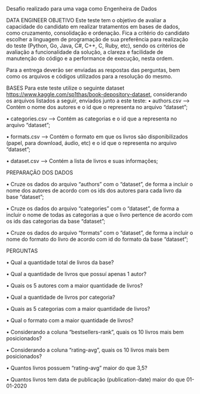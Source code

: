 Desafio realizado para  uma vaga como Engenheira de Dados

DATA ENGINEER
OBJETIVO
Este teste tem o objetivo de avaliar a capacidade do candidato em realizar tratamentos em bases de dados, como cruzamento, consolidação e ordenação. Fica a critério do candidato escolher a linguagem de programação de sua preferência para realização do teste (Python, Go, Java, C#, C++, C, Ruby, etc), sendo os critérios de avaliação a funcionalidade da solução, a clareza e facilidade de manutenção do código e a performance de execução, nesta ordem.

Para a entrega deverão ser enviadas as respostas das perguntas, bem como os arquivos e códigos utilizados para a resolução do mesmo.

BASES
Para este teste utilize o seguinte dataset https://www.kaggle.com/sp1thas/book-depository-dataset, considerando os arquivos listados a seguir, enviados junto a este teste:
• authors.csv --> 
Contém o nome dos autores e o id que o representa no arquivo “dataset”;

• categories.csv -->
Contém as categorias e o id que a representa no arquivo “dataset”;

• formats.csv -->
Contém o formato em que os livros são disponibilizados (papel, para download, áudio, etc) e o id que o representa no arquivo “dataset”;

• dataset.csv -->
Contém a lista de livros e suas informações;

PREPARAÇÃO DOS DADOS

• Cruze os dados do arquivo “authors” com o “dataset”, de forma a incluir o nome dos 
autores de acordo com os ids dos autores para cada livro da base “dataset”;

• Cruze os dados do arquivo “categories” com o “dataset”, de forma a incluir o nome de 
todas as categorias a que o livro pertence de acordo com os ids das categorias da base 
“dataset”;

• Cruze os dados do arquivo “formats” com o “dataset”, de forma a incluir o nome do 
formato do livro de acordo com id do formato da base “dataset”;

PERGUNTAS

• Qual a quantidade total de livros da base?

• Qual a quantidade de livros que possuí apenas 1 autor?

• Quais os 5 autores com a maior quantidade de livros?

• Qual a quantidade de livros por categoria?

• Quais as 5 categorias com a maior quantidade de livros?

• Qual o formato com a maior quantidade de livros?

• Considerando a coluna “bestsellers-rank”, quais os 10 livros mais bem posicionados?

• Considerando a coluna “rating-avg”, quais os 10 livros mais bem posicionados?

• Quantos livros possuem “rating-avg” maior do que 3,5?

• Quantos livros tem data de publicação (publication-date) maior do que 01-01-2020
